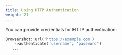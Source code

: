 ```yaml
---
title: Using HTTP Authentication
weight: 21
---
```


You can provide credentials for HTTP authentication:

```php
Browsershot::url('https://example.com')
    ->authenticate('username', 'password')
   ...
```
